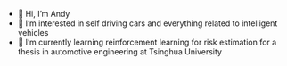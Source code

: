 - 👋 Hi, I’m Andy
- 👀 I’m interested in self driving cars and everything related to intelligent vehicles
- 🌱 I’m currently learning reinforcement learning for risk estimation for a thesis in automotive engineering at Tsinghua University

<!---
AndreasWalter208/AndreasWalter208 is a ✨ special ✨ repository because its `README.md` (this file) appears on your GitHub profile.
You can click the Preview link to take a look at your changes.
--->
